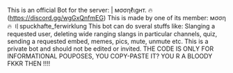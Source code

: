 This is an official Bot for the server: | мσσηℓιgнт. 🔥 (https://discord.gg/wgGxQnfmEG)
This is made by one of its member: мσση🔥 〢spuckhafte_ferwirklung
This bot can do sveral stuffs like: Slanging a requested user, deleting wide ranging slangs in particular channels, quiz, sending a requested embed, memes, pics, mute, unmute etc.
This is a private bot and should not be edited or invited.
THE CODE IS ONLY FOR INFORMATIONAL POUPOSES, YOU COPY-PASTE IT? YOU R A BLOODY FKKR THEN !!!!
